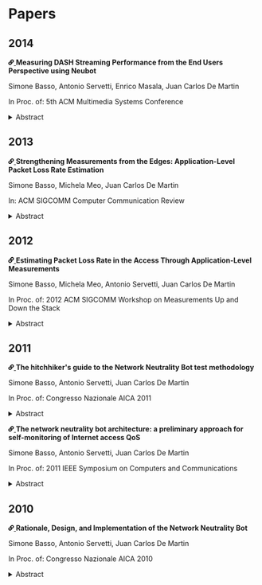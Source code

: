 # Papers

<style>
.icon {
    height: 0.8em;
}
</style>

## 2014

<div id="basso2014measuring">
    <p>
        <a href="#basso2014measuring">
            <img src="/assets/link-icon.svg" class="icon" alt="[#]">
        </a>
        <strong>Measuring DASH Streaming Performance from the End Users Perspective using Neubot</strong>
    </p>
    <p>Simone Basso, Antonio Servetti, Enrico Masala, Juan Carlos De Martin</p>
    <p>In Proc. of: 5th ACM Multimedia Systems Conference</p>
    <details>
        <summary>Abstract</summary>
        <p>The popularity of DASH streaming is rapidly increasing and a number of commercial streaming
        services are adopting this new standard. While the benefits of building streaming services on top
        of the HTTP protocol are clear, further work is still necessary to evaluate and enhance the
        system performance from the perspective of the end user. Here we present a novel framework to
        evaluate the performance of rate-adaptation algorithms for DASH streaming using network
        measurements collected from more than a thousand Internet clients. Data, which have been
        made publicly available, are collected by a DASH module built on top of Neubot, an open source
        tool for the collection of network measurements. Some examples about the possible usage of
        the collected data are given, ranging from simple analysis and performance comparisons
        of download speeds to the performance simulation of alternative adaptation strategies using,
        e.g., the instantaneous available bandwidth values.</p>
    </details>
</div>

## 2013

<div id="basso2013strengthening">
    <p>
        <a href="#basso2013strengthening">
            <img src="/assets/link-icon.svg" class="icon" alt="[#]">
        </a>
        <strong>Strengthening Measurements from the Edges: Application-Level Packet Loss Rate Estimation</strong>
    </p>
    <p>Simone Basso, Michela Meo, Juan Carlos De Martin</p>
    <p>In: ACM SIGCOMM Computer Communication Review</p>
    <details>
        <summary>Abstract</summary>
        <p>Network users know much less than ISPs, Internet exchanges and content providers about what
        happens inside the network. Consequently users cannot either easily detect network neutrality
        violations or readily exercise their market power by knowledgeably switching ISPs.</p>
        <p>This paper contributes to the ongoing efforts to empower users by proposing two models to
        estimate – via application-level measurements – a key network indicator, i.e., the packet loss
        rate (PLR) experienced by FTP-like TCP downloads.</p>
        <p>Controlled, testbed, and large-scale experiments show that the Inverse Mathis model is
        simpler and more consistent across the whole PLR range, but less accurate than the more advanced
        Likely Rexmit model for landline connections and moderate PLR.</p>
    </details>
</div>

## 2012

<div id="basso2012estimating">
    <p>
        <a href="#basso2012estimating">
            <img src="/assets/link-icon.svg" class="icon" alt="[#]">
        </a>
        <strong>Estimating Packet Loss Rate in the Access Through Application-Level Measurements</strong>
    </p>
    <p>Simone Basso, Michela Meo, Antonio Servetti, Juan Carlos De Martin</p>
    <p>In Proc. of: 2012 ACM SIGCOMM Workshop on Measurements Up and Down the Stack</p>
    <details>
        <summary>Abstract</summary>
        <p>End user monitoring of quality of experience is one of the necessary steps to achieve an
        effective and winning control over network neutrality. The involvement of the end user,
        however, requires the development of light and user-friendly tools that can be easily run
        at the application level with limited effort and network resources usage. In this paper,
        we propose a simple model to estimate packet loss rate perceived by a connection, by round
        trip time and TCP goodput samples collected at the application level. The model is
        derived from the well-known Mathis equation, which predicts the bandwidth of a steady-state
        TCP connection under random losses and delayed ACKs and it is evaluated in a testbed
        environment under a wide range of different conditions. Experiments are also run on real
        access networks. We plan to use the model to analyze the results collected by the "network
        neutrality bot" (Neubot), a research tool that performs application-level network-performance
        measurements. However, the methodology is easily portable and can be interesting for
        basically any user application that performs large downloads or uploads and requires to
        estimate access network quality and its variations.</p>
    </details>
</div>

## 2011

<div id="basso2011hitchhiker">
    <p>
        <a href="#basso2011hitchhiker">
            <img src="/assets/link-icon.svg" class="icon" alt="[#]">
        </a>
        <strong>The hitchhiker's guide to the Network Neutrality Bot test methodology</strong>
    </p>
    <p>Simone Basso, Antonio Servetti, Juan Carlos De Martin</p>
    <p>In Proc. of: Congresso Nazionale AICA 2011</p>
    <details>
        <summary>Abstract</summary>
        <p>The Neubot project is based on an open-source computer program, the Neubot, that, downloaded
        and installed by Internet users, performs quality of service measurements and collects data at
        a central server. The raw results are published on the web under the terms and conditions of
        the Creative Commons Zero license. This paper is the guide for researchers and individuals that
        aims to study, build on and analyze Neubot methodology and results. We provide an exhaustive
        documentation of Neubot’s HTTP test behavior, along with a discussion of the methodology. Besides
        that, the article shows an analysis of the Turin-area results (in the May-September time
        interval) and explains the rationale behind the privacy policy, which allows us to publish
        results as raw data.</p>
    </details>
</div>

<div id="basso2011network">
    <p>
        <a href="#basso2011network">
            <img src="/assets/link-icon.svg" class="icon" alt="[#]">
        </a>
        <strong>The network neutrality bot architecture: a preliminary approach for self-monitoring
        of Internet access QoS</strong>
    </p>
    <p>Simone Basso, Antonio Servetti, Juan Carlos De Martin</p>
    <p>In Proc. of: 2011 IEEE Symposium on Computers and Communications</p>
    <details>
        <summary>Abstract</summary>
        <p>The "network neutrality bot" (Neubot) is an evolving software architecture for distributed Internet
        access quality and network neutrality measurements. The core of this architecture is an open-source agent
        that ordinary users may install on their computers to gain a deeper understanding of their Internet
        connections. The agent periodically monitors the quality of service provided to the user, running
        background active transmission tests that emulate different application-level protocols. The results
        are then collected on a central server and made publicly available to allow constant monitoring of
        the state of the Internet by interested parties.</p>
        <p>In this article we describe how we enhanced Neubot architec- ture both to deploy a distributed
        broadband speed test and to allow the development of plug-in transmission tests. In addition, we start
        a preliminary discussion on the results we have collected in the first three months after the first
        public release of the software.</p>
    </details>
</div>

## 2010

<div id="basso2010rationale">
    <p>
        <a href="#basso2010rationale">
            <img src="/assets/link-icon.svg" class="icon" alt="[#]">
        </a>
        <strong>Rationale, Design, and Implementation of the Network Neutrality Bot</strong>
    </p>
    <p>Simone Basso, Antonio Servetti, Juan Carlos De Martin</p>
    <p>In Proc. of: Congresso Nazionale AICA 2010</p>
    <details>
        <summary>Abstract</summary>
        <p>The "Network Neutrality Bot" (Neubot) is a software application that measures, in a distributed way,
        Internet access quality of service with a specific emphasis on detection of potential network neutrality
        violations (such as peer-to-peer traffic discrimination). It is based on a light- weight, open-source
        computer program that can be downloaded and installed by ordinary Internet users. The program performs
        background tests: the results are sent to a centralized server (or collection of servers), which publishes
        them, thus rebalancing, at least in part, the current deep information asymmetry between Internet Service
        Providers and users. The collected data will allow constant monitoring of the state of the Internet,
        enabling a deeper understanding of such crucial infrastructure, as well as a more reliable basis for
        discussing network neutrality policies.</p>
    </details>
</div>
